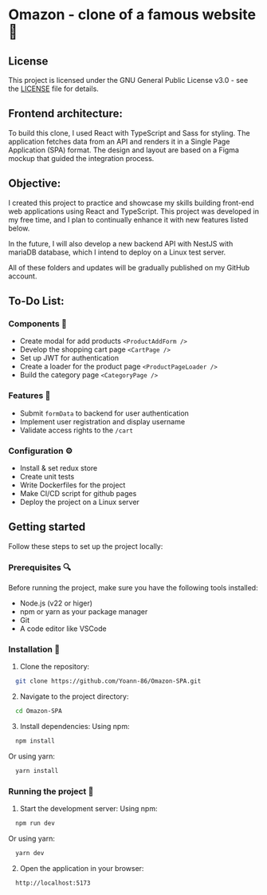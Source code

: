 # Omazon - clone of a famous website 🌟

## License

This project is licensed under the GNU General Public License v3.0 - see the [LICENSE](LICENSE) file for details.


## Frontend architecture: 

To build this clone, I used React with TypeScript and Sass for styling. The application fetches data from an API and renders it in a Single Page Application (SPA) format. The design and layout are based on a Figma mockup that guided the integration process.

## Objective:

I created this project to practice and showcase my skills building front-end web applications using React and TypeScript. This project was developed in my free time, and I plan to continually enhance it with new features listed below.

In the future, I will also develop a new backend API with NestJS with mariaDB database, which I intend to deploy on a Linux test server.

All of these folders and updates will be gradually published on my GitHub account.


## To-Do List: 

### Components 🧱
- Create modal for add products `<ProductAddForm />`
- Develop the shopping cart page `<CartPage />`
- Set up JWT for authentication
- Create a loader for the product page `<ProductPageLoader />`
- Build the category page `<CategoryPage />`

### Features 🌟
- Submit `formData` to backend for user authentication
- Implement user registration and display username
- Validate access rights to the `/cart`

### Configuration ⚙️
- Install & set redux store
- Create unit tests 
- Write Dockerfiles for the project
- Make CI/CD script for github pages
- Deploy the project on a Linux server 

## Getting started 

Follow these steps to set up the project locally:

### Prerequisites 🔍

Before running the project, make sure you have the following tools installed:
- Node.js (v22 or higer)
- npm or yarn as your package manager
- Git 
- A code editor like VSCode

### Installation 🔧

1. Clone the repository:
```bash
  git clone https://github.com/Yoann-86/Omazon-SPA.git
```

2. Navigate to the project directory:
```bash
  cd Omazon-SPA
```

3. Install dependencies:
Using npm:
```bash
  npm install
```

Or using yarn:
```bash
  yarn install
```

### Running the project 🚀

1. Start the development server:
Using npm:
```bash
  npm run dev
```

Or using yarn:
```bash
  yarn dev
```

2. Open the application in your browser:
```arduino
  http://localhost:5173
```


<!-- ### Running tests (optional)

Using npm:
```bash
  npm run test
```

Or using yarn:
```bash
  yarn test
``` -->
